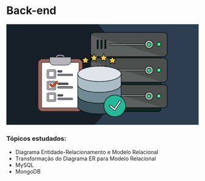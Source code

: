 # Back-end

<img src="https://github.com/LeonarDev/Autoplay/blob/main/back-end/db.png?raw=true">

### Tópicos estudados:
- Diagrama Entidade-Relacionamento e Modelo Relacional
- Transformação do Diagrama ER para Modelo Relacional
- MySQL
- MongoDB

